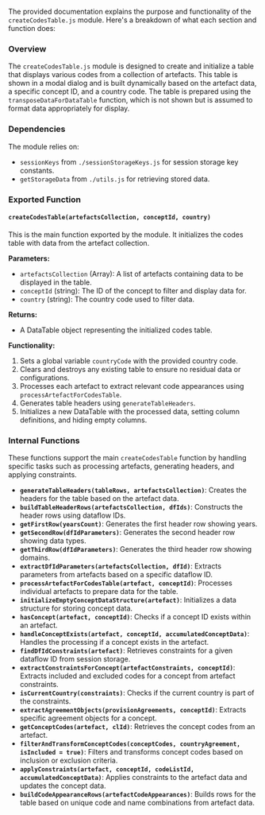The provided documentation explains the purpose and functionality of the `createCodesTable.js` module. Here's a breakdown of what each section and function does:

### Overview
The `createCodesTable.js` module is designed to create and initialize a table that displays various codes from a collection of artefacts. This table is shown in a modal dialog and is built dynamically based on the artefact data, a specific concept ID, and a country code. The table is prepared using the `transposeDataForDataTable` function, which is not shown but is assumed to format data appropriately for display.

### Dependencies
The module relies on:
- `sessionKeys` from `./sessionStorageKeys.js` for session storage key constants.
- `getStorageData` from `./utils.js` for retrieving stored data.

### Exported Function

#### `createCodesTable(artefactsCollection, conceptId, country)`
This is the main function exported by the module. It initializes the codes table with data from the artefact collection.

**Parameters:**
- `artefactsCollection` (Array): A list of artefacts containing data to be displayed in the table.
- `conceptId` (string): The ID of the concept to filter and display data for.
- `country` (string): The country code used to filter data.

**Returns:**
- A DataTable object representing the initialized codes table.

**Functionality:**
1. Sets a global variable `countryCode` with the provided country code.
2. Clears and destroys any existing table to ensure no residual data or configurations.
3. Processes each artefact to extract relevant code appearances using `processArtefactForCodesTable`.
4. Generates table headers using `generateTableHeaders`.
5. Initializes a new DataTable with the processed data, setting column definitions, and hiding empty columns.

### Internal Functions
These functions support the main `createCodesTable` function by handling specific tasks such as processing artefacts, generating headers, and applying constraints.

- **`generateTableHeaders(tableRows, artefactsCollection)`**: Creates the headers for the table based on the artefact data.
- **`buildTableHeaderRows(artefactsCollection, dfIds)`**: Constructs the header rows using dataflow IDs.
- **`getFirstRow(yearsCount)`**: Generates the first header row showing years.
- **`getSecondRow(dfIdParameters)`**: Generates the second header row showing data types.
- **`getThirdRow(dfIdParameters)`**: Generates the third header row showing domains.
- **`extractDfIdParameters(artefactsCollection, dfId)`**: Extracts parameters from artefacts based on a specific dataflow ID.
- **`processArtefactForCodesTable(artefact, conceptId)`**: Processes individual artefacts to prepare data for the table.
- **`initializeEmptyConceptDataStructure(artefact)`**: Initializes a data structure for storing concept data.
- **`hasConcept(artefact, conceptId)`**: Checks if a concept ID exists within an artefact.
- **`handleConceptExists(artefact, conceptId, accumulatedConceptData)`**: Handles the processing if a concept exists in the artefact.
- **`findDfIdConstraints(artefact)`**: Retrieves constraints for a given dataflow ID from session storage.
- **`extractConstraintsForConcept(artefactConstraints, conceptId)`**: Extracts included and excluded codes for a concept from artefact constraints.
- **`isCurrentCountry(constraints)`**: Checks if the current country is part of the constraints.
- **`extractAgreementObjects(provisionAgreements, conceptId)`**: Extracts specific agreement objects for a concept.
- **`getConceptCodes(artefact, clId)`**: Retrieves the concept codes from an artefact.
- **`filterAndTransformConceptCodes(conceptCodes, countryAgreement, isIncluded = true)`**: Filters and transforms concept codes based on inclusion or exclusion criteria.
- **`applyConstraints(artefact, conceptId, codeListId, accumulatedConceptData)`**: Applies constraints to the artefact data and updates the concept data.
- **`buildCodeAppearanceRows(artefactCodeAppearances)`**: Builds rows for the table based on unique code and name combinations from artefact data.